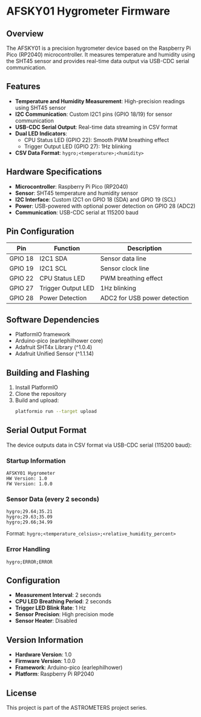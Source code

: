 # AFSKY01 Hygrometer Firmware

## Overview

The AFSKY01 is a precision hygrometer device based on the Raspberry Pi Pico (RP2040) microcontroller. It measures temperature and humidity using the SHT45 sensor and provides real-time data output via USB-CDC serial communication.

## Features

- **Temperature and Humidity Measurement**: High-precision readings using SHT45 sensor
- **I2C Communication**: Custom I2C1 pins (GPIO 18/19) for sensor communication
- **USB-CDC Serial Output**: Real-time data streaming in CSV format
- **Dual LED Indicators**:
  - CPU Status LED (GPIO 22): Smooth PWM breathing effect
  - Trigger Output LED (GPIO 27): 1Hz blinking
- **CSV Data Format**: `hygro;<temperature>;<humidity>`

## Hardware Specifications

- **Microcontroller**: Raspberry Pi Pico (RP2040)
- **Sensor**: SHT45 temperature and humidity sensor
- **I2C Interface**: Custom I2C1 on GPIO 18 (SDA) and GPIO 19 (SCL)
- **Power**: USB-powered with optional power detection on GPIO 28 (ADC2)
- **Communication**: USB-CDC serial at 115200 baud

## Pin Configuration

| Pin | Function | Description |
|-----|----------|-------------|
| GPIO 18 | I2C1 SDA | Sensor data line |
| GPIO 19 | I2C1 SCL | Sensor clock line |
| GPIO 22 | CPU Status LED | PWM breathing effect |
| GPIO 27 | Trigger Output LED | 1Hz blinking |
| GPIO 28 | Power Detection | ADC2 for USB power detection |

## Software Dependencies

- PlatformIO framework
- Arduino-pico (earlephilhower core)
- Adafruit SHT4x Library (^1.0.4)
- Adafruit Unified Sensor (^1.1.14)

## Building and Flashing

1. Install PlatformIO
2. Clone the repository
3. Build and upload:
   ```bash
   platformio run --target upload
   ```

## Serial Output Format

The device outputs data in CSV format via USB-CDC serial (115200 baud):

### Startup Information
```
AFSKY01 Hygrometer
HW Version: 1.0
FW Version: 1.0.0
```

### Sensor Data (every 2 seconds)
```
hygro;29.64;35.21
hygro;29.63;35.09
hygro;29.66;34.99
```

Format: `hygro;<temperature_celsius>;<relative_humidity_percent>`

### Error Handling
```
hygro;ERROR;ERROR
```

## Configuration

- **Measurement Interval**: 2 seconds
- **CPU LED Breathing Period**: 2 seconds
- **Trigger LED Blink Rate**: 1 Hz
- **Sensor Precision**: High precision mode
- **Sensor Heater**: Disabled

## Version Information

- **Hardware Version**: 1.0
- **Firmware Version**: 1.0.0
- **Framework**: Arduino-pico (earlephilhower)
- **Platform**: Raspberry Pi RP2040

## License

This project is part of the ASTROMETERS project series.
